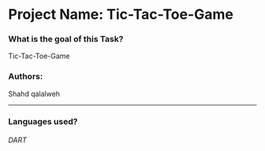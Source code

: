 # Project Name: Tic-Tac-Toe-Game


### What is the goal of this Task?
Tic-Tac-Toe-Game

### Authors:
Shahd qalalweh
_______________________________________________________________________________________________________________________
### Languages used?
###### DART
